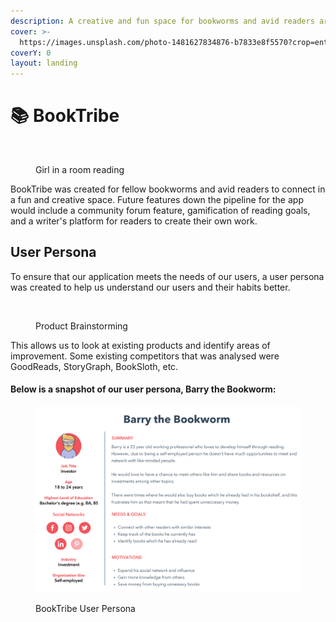 ```yaml
---
description: A creative and fun space for bookworms and avid readers around the world
cover: >-
  https://images.unsplash.com/photo-1481627834876-b7833e8f5570?crop=entropy&cs=tinysrgb&fm=jpg&ixid=MnwxOTcwMjR8MHwxfHNlYXJjaHw2fHxib29rfGVufDB8fHx8MTY2NDgxMTgxNw&ixlib=rb-1.2.1&q=80
coverY: 0
layout: landing
---
```


# 📚 BookTribe

<figure><img src="https://i.pinimg.com/originals/49/66/08/496608bfeedd20ca4f6388d721cc8392.gif" alt=""><figcaption><p>Girl in a room reading</p></figcaption></figure>



BookTribe was created for fellow bookworms and avid readers to connect in a fun and creative space. Future features down the pipeline for the app would include a community forum feature, gamification of reading goals, and a writer's platform for readers to create their own work.&#x20;

## User Persona

To ensure that our application meets the needs of our users, a user persona was created to help us understand our users and their habits better.&#x20;

<figure><img src="https://images.unsplash.com/photo-1512758017271-d7b84c2113f1?crop=entropy&#x26;cs=tinysrgb&#x26;fm=jpg&#x26;ixid=MnwxOTcwMjR8MHwxfHNlYXJjaHw0fHx1c2VyJTIwcGVyc29uYXxlbnwwfHx8fDE2NjQ4MDc5MjM&#x26;ixlib=rb-1.2.1&#x26;q=80" alt=""><figcaption><p>Product Brainstorming</p></figcaption></figure>

This allows us to look at existing products and identify areas of improvement. Some existing competitors that was analysed were GoodReads, StoryGraph, BookSloth, etc.

#### Below is a snapshot of our user persona, Barry the Bookworm:

<figure><img src=".gitbook/assets/Screenshot 2022-10-03 at 10.50.33 PM.png" alt=""><figcaption><p>BookTribe User Persona</p></figcaption></figure>
